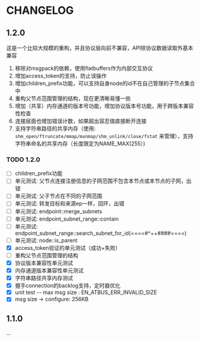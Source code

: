 CHANGELOG
============

1.2.0
------------

这是一个比较大规模的重构，并且协议层向前不兼容，API除协议数据读取外基本兼容

1. 移除对msgpack的依赖，使用flatbuffers作为内部交互协议
2. 增加access_token的支持，防止误操作
3. 增加children_prefix功能，可以支持自身node的id不在自己管理的子节点集合中
4. 重构父节点范围管理的结构，现在更清晰易懂一些
5. 增加（共享）内存通道的版本号功能，增加协议版本号功能，用于跨版本兼容性检查
6. 连接层面也增加错误计数，如果超出容忍值直接断开连接
7. 支持字符串路径的共享内存（使用: ```shm_open/ftruncate/mmap/munmap/shm_unlink/close/fstat``` 来管理），支持字符串命名的共享内存（长度限定为NAME_MAX(255）)

### TODO 1.2.0

- [ ] children_prefix功能
- [ ] 单元测试: 父节点连接注册信息的子网范围不包含本节点或本节点的子网，出错
- [ ] 单元测试: 父子节点在不同的子网范围
- [ ] 单元测试: 转发目标和来源ep一样，回环，出错
- [ ] 单元测试: endpoint::merge_subnets
- [ ] 单元测试: endpoint_subnet_range::contain
- [ ] 单元测试: endpoint_subnet_range::search_subnet_for_id(====#^++####====)
- [ ] 单元测试: node::is_parent
- [x] access_token验证的单元测试（成功+失败）
- [ ] 重构父节点范围管理的结构
- [x] 协议版本兼容性单元测试
- [x] 内存通道版本兼容性单元测试
- [x] 字符串路径共享内存测试
- [x] 握手connection的backlog支持，定时器优化
- [x] unit test -- max msg size : EN_ATBUS_ERR_INVALID_SIZE
- [x] msg size -> configure: 256KB

1.1.0
------------

...